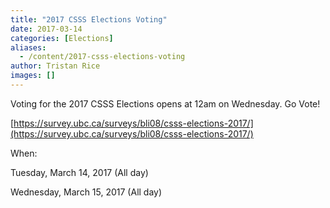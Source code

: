 ```yaml
---
title: "2017 CSSS Elections Voting"
date: 2017-03-14
categories: [Elections]
aliases:
  - /content/2017-csss-elections-voting
author: Tristan Rice
images: []
---
```


Voting for the 2017 CSSS Elections opens at 12am on Wednesday. Go Vote!

[https://survey.ubc.ca/surveys/bli08/csss-elections-2017/](https://survey.ubc.ca/surveys/bli08/csss-elections-2017/)

When:

Tuesday, March 14, 2017 (All day)

Wednesday, March 15, 2017 (All day)
